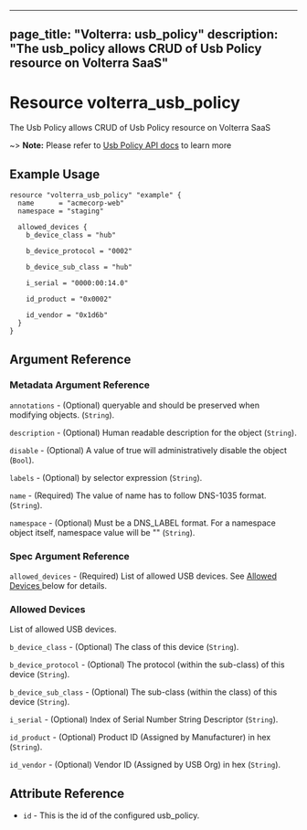 











---
page_title: "Volterra: usb_policy"
description: "The usb_policy allows CRUD of Usb Policy  resource on Volterra SaaS"
---
# Resource volterra_usb_policy

The Usb Policy  allows CRUD of Usb Policy  resource on Volterra SaaS

~> **Note:** Please refer to [Usb Policy  API docs](https://docs.cloud.f5.com/docs-v2/api/usb-policy) to learn more

## Example Usage

```hcl
resource "volterra_usb_policy" "example" {
  name      = "acmecorp-web"
  namespace = "staging"

  allowed_devices {
    b_device_class = "hub"

    b_device_protocol = "0002"

    b_device_sub_class = "hub"

    i_serial = "0000:00:14.0"

    id_product = "0x0002"

    id_vendor = "0x1d6b"
  }
}

```

## Argument Reference

### Metadata Argument Reference
`annotations` - (Optional) queryable and should be preserved when modifying objects. (`String`).


`description` - (Optional) Human readable description for the object (`String`).


`disable` - (Optional) A value of true will administratively disable the object (`Bool`).


`labels` - (Optional) by selector expression (`String`).


`name` - (Required) The value of name has to follow DNS-1035 format. (`String`).


`namespace` - (Optional) Must be a DNS_LABEL format. For a namespace object itself, namespace value will be "" (`String`).



### Spec Argument Reference

`allowed_devices` - (Required) List of allowed USB devices. See [Allowed Devices ](#allowed-devices) below for details.









### Allowed Devices 

 List of allowed USB devices.

`b_device_class` - (Optional) The class of this device (`String`).

`b_device_protocol` - (Optional) The protocol (within the sub-class) of this device (`String`).

`b_device_sub_class` - (Optional) The sub-class (within the class) of this device (`String`).

`i_serial` - (Optional) Index of Serial Number String Descriptor (`String`).

`id_product` - (Optional) Product ID (Assigned by Manufacturer) in hex (`String`).

`id_vendor` - (Optional) Vendor ID (Assigned by USB Org) in hex (`String`).



## Attribute Reference

* `id` - This is the id of the configured usb_policy.


